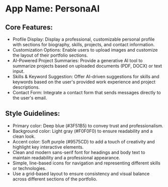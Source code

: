 # **App Name**: PersonaAI

## Core Features:

- Profile Display: Display a professional, customizable personal profile with sections for biography, skills, projects, and contact information.
- Customization Options: Enable users to upload images and customize the layout of their portfolio sections.
- AI-Powered Project Summaries: Provide a generative AI tool to summarize projects based on uploaded documents (PDF, DOCX) or text input.
- Skills & Keyword Suggestion: Offer AI-driven suggestions for skills and keywords based on the user's provided work experience and project descriptions.
- Contact Form: Integrate a contact form that sends messages directly to the user's email.

## Style Guidelines:

- Primary color: Deep blue (#3F51B5) to convey trust and professionalism.
- Background color: Light gray (#F0F0F0) to ensure readability and a clean look.
- Accent color: Soft purple (#9575CD) to add a touch of creativity and highlight key interactive elements.
- Clean and modern sans-serif font for headings and body text to maintain readability and a professional appearance.
- Simple, line-based icons for navigation and representing different skills or technologies.
- Use a grid-based layout to ensure consistency and visual balance across different sections of the portfolio.